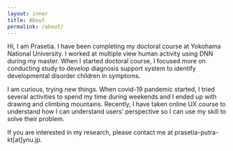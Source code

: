 ```yaml
---
layout: inner
title: About
permalink: /about/
---
```


Hi, I am Prasetia. I have been completing my doctoral course at Yokohama National University. I worked at multiple view human activity using DNN during my master. When I started doctoral course, I focused more on conducting study to develop diagnosis support system to identify developmental disorder children in symptoms.

I am curious, trying new things. When covid-19 pandemic started, I tried several activities to spend my time during weekends and I ended up with drawing and climbing mountains. Recently, I have taken online UX course to understand how I can understand users’ perspective so I can use my skill to solve their problem.

If you are interested in my research, please contact me at prasetia-putra-kt[at]ynu.jp.